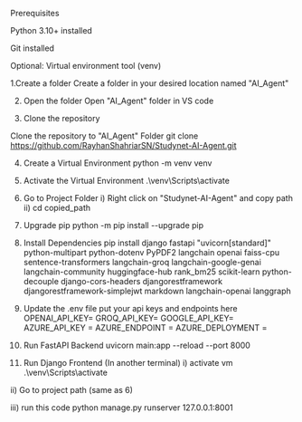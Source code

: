 Prerequisites

Python 3.10+ installed

Git installed

Optional: Virtual environment tool (venv)

1.Create a folder
Create a folder in your desired location named "AI_Agent"

2. Open the folder
Open "AI_Agent" folder in VS code

3. Clone the repository

Clone the repository to "AI_Agent" Folder
git clone https://github.com/RayhanShahriarSN/Studynet-AI-Agent.git

4. Create a Virtual Environment
python -m venv venv

5. Activate the Virtual Environment
.\venv\Scripts\activate

6. Go to Project Folder
i) Right click on "Studynet-AI-Agent" and copy path
ii) cd copied_path

7. Upgrade pip
python -m pip install --upgrade pip

8. Install Dependencies
pip install django fastapi "uvicorn[standard]" python-multipart python-dotenv PyPDF2 langchain openai faiss-cpu sentence-transformers langchain-groq langchain-google-genai langchain-community huggingface-hub rank_bm25 scikit-learn python-decouple django-cors-headers djangorestframework djangorestframework-simplejwt markdown langchain-openai langgraph

9. Update the .env file
put your api keys and endpoints here
OPENAI_API_KEY=
GROQ_API_KEY=
GOOGLE_API_KEY=
AZURE_API_KEY = 
AZURE_ENDPOINT = 
AZURE_DEPLOYMENT =

10. Run FastAPI Backend
uvicorn main:app --reload --port 8000

11. Run Django Frontend (In another terminal)
i) activate vm
.\venv\Scripts\activate

ii) Go to project path (same as 6)

iii) run this code
python manage.py runserver 127.0.0.1:8001

